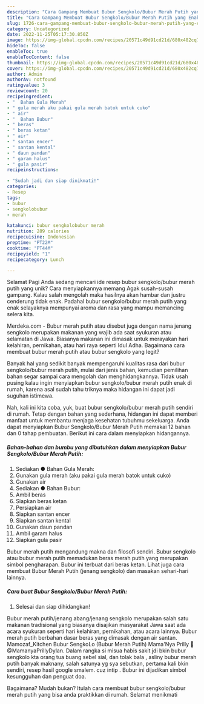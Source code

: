 ```yaml
---
description: "Cara Gampang Membuat Bubur Sengkolo/Bubur Merah Putih yang Enak, Lezat"
title: "Cara Gampang Membuat Bubur Sengkolo/Bubur Merah Putih yang Enak, Lezat"
slug: 1726-cara-gampang-membuat-bubur-sengkolo-bubur-merah-putih-yang-enak-lezat
category: Uncategorized
date: 2022-11-25T05:17:30.850Z
image: https://img-global.cpcdn.com/recipes/20571c49d91cd21d/680x482cq70/bubur-sengkolobubur-merah-putih-foto-resep-utama.jpg
hideToc: false
enableToc: true
enableTocContent: false
thumbnail: https://img-global.cpcdn.com/recipes/20571c49d91cd21d/680x482cq70/bubur-sengkolobubur-merah-putih-foto-resep-utama.jpg
cover: https://img-global.cpcdn.com/recipes/20571c49d91cd21d/680x482cq70/bubur-sengkolobubur-merah-putih-foto-resep-utama.jpg
author: Admin
authorAv: notfound
ratingvalue: 3
reviewcount: 20
recipeingredient:
- "  Bahan Gula Merah"
- " gula merah aku pakai gula merah batok untuk cuko"
- " air"
- "  Bahan Bubur"
- " beras"
- " beras ketan"
- " air"
- " santan encer"
- " santan kental"
- " daun pandan"
- " garam halus"
- " gula pasir"
recipeinstructions:

- "Sudah jadi dan siap dinikmati!"
categories:
- Resep
tags:
- bubur
- sengkolobubur
- merah

katakunci: bubur sengkolobubur merah 
nutrition: 289 calories
recipecuisine: Indonesian
preptime: "PT22M"
cooktime: "PT44M"
recipeyield: "1"
recipecategory: Lunch

---
```



Selamat Pagi Anda sedang mencari ide resep bubur sengkolo/bubur merah putih yang unik? Cara menyiapkannya memang Agak susah-susah gampang. Kalau salah mengolah maka hasilnya akan hambar dan justru cenderung tidak enak. Padahal bubur sengkolo/bubur merah putih yang enak selayaknya mempunyai aroma dan rasa yang mampu memancing selera kita.


Merdeka.com - Bubur merah putih atau disebut juga dengan nama jenang sengkolo merupakan makanan yang wajib ada saat syukuran atau selamatan di Jawa. Biasanya makanan ini dimasak untuk merayakan hari kelahiran, pernikahan, atau hari raya seperti Idul Adha. Bagaimana cara membuat bubur merah putih atau bubur sengkolo yang legit?

Banyak hal yang sedikit banyak mempengaruhi kualitas rasa dari bubur sengkolo/bubur merah putih, mulai dari jenis bahan, kemudian pemilihan bahan segar sampai cara mengolah dan menghidangkannya. Tidak usah pusing kalau ingin menyiapkan bubur sengkolo/bubur merah putih enak di rumah, karena asal sudah tahu triknya maka hidangan ini dapat jadi suguhan istimewa.


Nah, kali ini kita coba, yuk, buat bubur sengkolo/bubur merah putih sendiri di rumah. Tetap dengan bahan yang sederhana, hidangan ini dapat memberi manfaat untuk membantu menjaga kesehatan tubuhmu sekeluarga. Anda dapat menyiapkan Bubur Sengkolo/Bubur Merah Putih memakai 12 bahan dan 0 tahap pembuatan. Berikut ini cara dalam menyiapkan hidangannya.

<!--inarticleads1-->

##### Bahan-bahan dan bumbu yang dibutuhkan dalam menyiapkan Bubur Sengkolo/Bubur Merah Putih:

1. Sediakan  ● Bahan Gula Merah:
1. Gunakan  gula merah (aku pakai gula merah batok untuk cuko)
1. Gunakan  air
1. Sediakan  ● Bahan Bubur:
1. Ambil  beras
1. Siapkan  beras ketan
1. Persiapkan  air
1. Siapkan  santan encer
1. Siapkan  santan kental
1. Gunakan  daun pandan
1. Ambil  garam halus
1. Siapkan  gula pasir


Bubur merah putih mengandung makna dan filosofi sendiri. Bubur sengkolo atau bubur merah putih memadukan beras merah putih yang merupakan simbol pengharapan. Bubur ini terbuat dari beras ketan. Lihat juga cara membuat Bubur Merah Putih (jenang sengkolo) dan masakan sehari-hari lainnya. 

<!--inarticleads2-->

##### Cara buat Bubur Sengkolo/Bubur Merah Putih:


1. Selesai dan siap dihidangkan!

Bubur merah putih/jenang abang/jenang sengkolo merupakan salah satu makanan tradisional yang biasanya disajikan masyarakat Jawa saat ada acara syukuran seperti hari kelahiran, pernikahan, atau acara lainnya. Bubur merah putih berbahan dasar beras yang dimasak dengan air santan. Mamozaf_Kitchen Bubur SengkoLo (Bubur Merah Putih) Mama&#39;Nya Prilly 🌹 @MamanyaPrillyDylan. Dalam rangka si misua habis sakit jdi bkin bubur sengkolo kta orang tua buang sebel sial, dan tolak bala , asliny bubur merah putih banyak maknany, salah satunya yg sya sebutkan, pertama kali bkin sendiri, resep hasil google smalem. cuz intip . Bubur ini dijadikan simbol kesungguhan dan penguat doa. 

Bagaimana? Mudah bukan? Itulah cara membuat bubur sengkolo/bubur merah putih yang bisa anda praktikkan di rumah. Selamat menikmati
